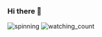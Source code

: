 ### Hi there 👋

<img src="https://media1.tenor.com/m/fF4sTbrZvnsAAAAd/bober-kurwa.gif" alt="spinning" />

<img src="https://komarev.com/ghpvc/?username=teddy-vltn&color=brightgreen" alt="watching_count" />

<!--
**teddy-vltn/teddy-vltn** is a ✨ _special_ ✨ repository because its `README.md` (this file) appears on your GitHub profile.

Here are some ideas to get you started:

- 🔭 I’m currently working on ...
- 🌱 I’m currently learning ...
- 👯 I’m looking to collaborate on ...
- 🤔 I’m looking for help with ...
- 💬 Ask me about ...
- 📫 How to reach me: ...
- 😄 Pronouns: ...
- ⚡ Fun fact: ...
-->

